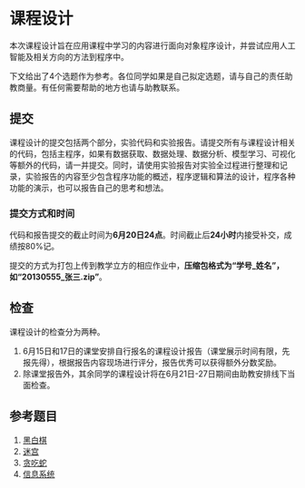 # 课程设计
本次课程设计旨在应用课程中学习的内容进行面向对象程序设计，并尝试应用人工智能及相关方向的方法到程序中。

下文给出了4个选题作为参考。各位同学如果是自己拟定选题，请与自己的责任助教商量。有任何需要帮助的地方也请与助教联系。

## 提交
课程设计的提交包括两个部分，实验代码和实验报告。请提交所有与课程设计相关的代码，包括主程序，如果有数据获取、数据处理、数据分析、模型学习、可视化等额外的代码，请一并提交。同时，请使用实验报告对实验全过程进行整理和记录，实验报告的内容至少包含程序功能的概述，程序逻辑和算法的设计，程序各种功能的演示，也可以报告自己的思考和想法。

### 提交方式和时间
代码和报告提交的截止时间为**6月20日24点**。时间截止后**24小时**内接受补交，成绩按80%记。

提交的方式为打包上传到教学立方的相应作业中，**压缩包格式为“学号_姓名”，如“20130555_张三.zip”**。

## 检查
课程设计的检查分为两种。
1. 6月15日和17日的课堂安排自行报名的课程设计报告（课堂展示时间有限，先报先得），根据报告内容现场进行评分，报告优秀可以获得额外分数奖励。
2. 除课堂报告外，其余同学的课程设计将在6月21日-27日期间由助教安排线下当面检查。

## 参考题目

1. [黑白棋](./reversi/README.md)
2. [迷宫](./maze/README.md)
3. [贪吃蛇](./snake/README.md)
4. [信息系统](./information_systems/README.md)